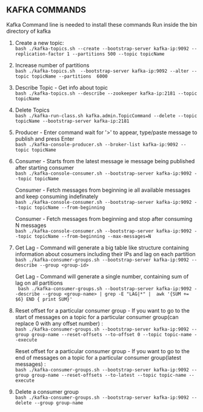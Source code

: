 ## KAFKA COMMANDS
Kafka Command line is needed to install these commands
Run inside the bin directory of kafka

1. Create a new topic: <br />
```bash ./kafka-topics.sh --create --bootstrap-server kafka-ip:9092 --replication-factor 1 --partitions 500 --topic topicName ```

2. Increase number of partitions <br />
``` bash ./kafka-topics.sh  --bootstrap-server kafka-ip:9092 --alter --topic topicName --partitions  6000 ```

3. Describe Topic - Get info about topic <br />
``` bash ./kafka-topics.sh --describe --zookeeper kafka-ip:2181 --topic topicName ```

4. Delete Topics <br />
``` bash ./kafka-run-class.sh kafka.admin.TopicCommand --delete --topic topicName --bootstrap-server kafka-ip:2181 ```

5. Producer - Enter command wait for '>' to appear, type/paste message to publish and press Enter <br />
``` bash ./kafka-console-producer.sh --broker-list kafka-ip:9092 --topic topicName ```

6. Consumer - Starts from the latest message ie message being published after starting consumer<br />
```bash ./kafka-console-consumer.sh --bootstrap-server kafka-ip:9092 --topic topicName ```<br />

   Consumer - Fetch messages from beginning ie all available messages and keep consuming indefinately<br />
 ```bash ./kafka-console-consumer.sh --bootstrap-server kafka-ip:9092 --topic topicName --from-beginning```<br />
 
   Consumer - Fetch messages from beginning and stop after consuming N messages<br />
  ```bash ./kafka-console-consumer.sh --bootstrap-server kafka-ip:9092 --topic topicName --from-beginning --max-messages=N```<br />
  
 7. Get Lag - Command will generate a big table like structure containing information about cosumers including their IPs and lag on each partition<br />
 ``` bash ./kafka-consumer-groups.sh --bootstrap-server kafka-ip:9092 --describe --group <group-id> ```<br />
 
    Get Lag - Command will generate a single number, containing sum of lag on all partitions<br />
 ``` bash ./kafka-consumer-groups.sh --bootstrap-server kafka-ip:9092 --describe --group <group-name> | grep -E "LAG|*" |  awk '{SUM += $6} END { print SUM}'```<br />
 
 8. Reset offset for a particular consumer group - If you want to go to the start of messages on a topic for a particular consumer group(can replace 0 with any offset number) :<br />
 ```bash ./kafka-consumer-groups.sh --bootstrap-server kafka-ip:9092 --group group-name --reset-offsets --to-offset 0 --topic topic-name --execute ```<br />
 
    Reset offset for a particular consumer group - If you want to go to the end of messages on a topic for a particular consumer group(latest messages) :<br />
  ```bash ./kafka-consumer-groups.sh --bootstrap-server kafka-ip:9092 --group group-name --reset-offsets --to-latest --topic topic-name --execute ```<br />
  
 9. Delete a consumer group<br />
 ```bash ./kafka-consumer-groups.sh --bootstrap-server kafka-ip:9092 --delete --group group-name ```<br />
